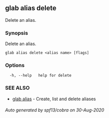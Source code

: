 ## glab alias delete

Delete an alias.

### Synopsis

Delete an alias.

```
glab alias delete <alias name> [flags]
```

### Options

```
  -h, --help   help for delete
```

### SEE ALSO

* [glab alias](glab_alias.md)	 - Create, list and delete aliases

###### Auto generated by spf13/cobra on 30-Aug-2020
